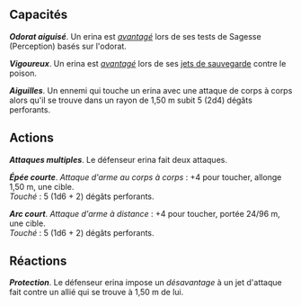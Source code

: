 ## Capacités
_**Odorat aiguisé**_. Un erina est [_avantagé_](/utiliser-les-caracteristiques/#avantage-et-desavantage) lors de ses tests de Sagesse (Perception) basés sur l'odorat.

_**Vigoureux**_. Un erina est [_avantagé_](/utiliser-les-caracteristiques/#avantage-et-desavantage) lors de ses [jets de sauvegarde](/utiliser-les-caracteristiques/#jets-de-sauvegarde) contre le poison.

_**Aiguilles**_. Un ennemi qui touche un erina avec une attaque de corps à corps alors qu'il se trouve dans un rayon de 1,50 m subit 5 (2d4) dégâts perforants.

## Actions
_**Attaques multiples**_. Le défenseur erina fait deux attaques.

_**Épée courte**_. _Attaque d'arme au corps à corps_ : +4 pour toucher, allonge 1,50 m, une cible.  
_Touché_ : 5 (1d6 + 2) dégâts perforants.

_**Arc court**_. _Attaque d'arme à distance_ : +4 pour toucher, portée 24/96 m, une cible.  
_Touché_ : 5 (1d6 + 2) dégâts perforants.

## Réactions
_**Protection**_. Le défenseur erina impose un _désavantage_ à un jet d'attaque fait contre un allié qui se trouve à 1,50 m de lui.
